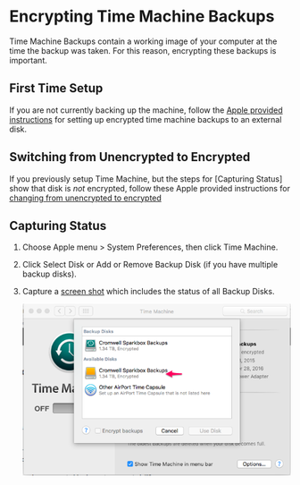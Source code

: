 # Encrypting Time Machine Backups
Time Machine Backups contain a working image of your computer at the time the
backup was taken. For this reason, encrypting these backups is important.

## First Time Setup

If you are not currently backing up the machine, follow the [Apple provided instructions](https://support.apple.com/kb/PH18852?locale=en_US) for setting up encrypted time machine backups to an external disk.

## Switching from Unencrypted to Encrypted

If you previously setup Time Machine, but the steps for [Capturing Status] show
that disk is _not_ encrypted, follow these Apple provided instructions for
[changing from unencrypted to encrypted](https://support.apple.com/kb/PH18852?locale=en_US)

## Capturing Status

1. Choose Apple menu > System Preferences, then click Time Machine.
2. Click Select Disk or Add or Remove Backup Disk (if you have multiple backup
   disks).
3. Capture a [screen shot][iOS Screenshot] which includes the status of all
   Backup Disks.

   ![MacOS Backup Disk Status Example]


 [iOS Screenshot]: https://support.apple.com/en-us/HT200289
 [MacOS Backup Disk Status Example]: ./time-machine-disk-status.png

